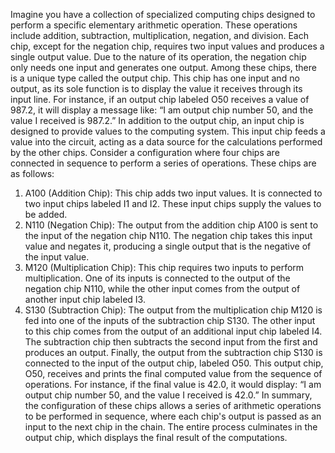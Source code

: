 Imagine you have a collection of specialized computing chips designed to perform a
specific elementary arithmetic operation. These operations include addition, subtraction,
multiplication, negation, and division. Each chip, except for the negation chip, requires two input
values and produces a single output value. Due to the nature of its operation, the negation chip only
needs one input and generates one output.
Among these chips, there is a unique type called the output chip. This chip has one input and no
output, as its sole function is to display the value it receives through its input line. For instance, if an
output chip labeled O50 receives a value of 987.2, it will display a message like: “I am output chip
number 50, and the value I received is 987.2.”
In addition to the output chip, an input chip is designed to provide values to the computing system.
This input chip feeds a value into the circuit, acting as a data source for the calculations performed
by the other chips.
Consider a configuration where four chips are connected in sequence to perform a series of
operations. These chips are as follows:
1. A100 (Addition Chip): This chip adds two input values. It is connected to two input chips
labeled I1 and I2. These input chips supply the values to be added.
2. N110 (Negation Chip): The output from the addition chip A100 is sent to the input of the
negation chip N110. The negation chip takes this input value and negates it, producing a
single output that is the negative of the input value.
3. M120 (Multiplication Chip): This chip requires two inputs to perform multiplication. One
of its inputs is connected to the output of the negation chip N110, while the other input
comes from the output of another input chip labeled I3.
4. S130 (Subtraction Chip): The output from the multiplication chip M120 is fed into one of
the inputs of the subtraction chip S130. The other input to this chip comes from the output
of an additional input chip labeled I4. The subtraction chip then subtracts the second input
from the first and produces an output.
Finally, the output from the subtraction chip S130 is connected to the input of the output chip,
labeled O50. This output chip, O50, receives and prints the final computed value from the sequence
of operations. For instance, if the final value is 42.0, it would display: “I am output chip number 50,
and the value I received is 42.0.”
In summary, the configuration of these chips allows a series of arithmetic operations to be
performed in sequence, where each chip's output is passed as an input to the next chip in the chain.
The entire process culminates in the output chip, which displays the final result of the computations.
